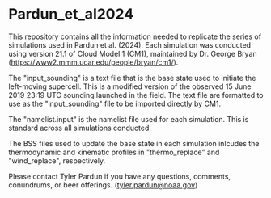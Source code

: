# Pardun_et_al2024

This repository contains all the information needed to replicate the series of simulations used in Pardun et al. (2024). Each simulation was conducted using version 21.1 of Cloud Model 1 (CM1), maintained by Dr. George Bryan (https://www2.mmm.ucar.edu/people/bryan/cm1/).

The "input_sounding" is a text file that is the base state used to initiate the left-moving supercell. This is a modified version of the observed 15 June 2019 23:19 UTC sounding launched in the field. The text file are formatted to use as the "input_sounding" file to be imported directly by CM1. 

The "namelist.input" is the namelist file used for each simulation. This is standard across all simulations conducted.

The BSS files used to update the base state in each simulation inlcudes the thermodynamic and kinematic profiles in "thermo_replace" and "wind_replace", respectively. 

Please contact Tyler Pardun if you have any questions, comments, conundrums, or beer offerings. (tyler.pardun@noaa.gov)

